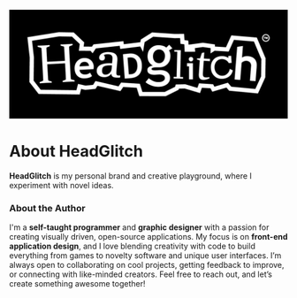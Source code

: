 ![Profile Picture](./brandkit/render/banners/HeadGlitch-Github-Banner-short(Dark).png)
# About HeadGlitch
**HeadGlitch** is my personal brand and creative playground, where I experiment with novel ideas.

### About the Author
I'm a **self-taught programmer** and **graphic designer** with a passion for creating visually driven, open-source applications. My focus is on **front-end application design**, and I love blending creativity with code to build everything from games to novelty software and unique user interfaces. I’m always open to collaborating on cool projects, getting feedback to improve, or connecting with like-minded creators. Feel free to reach out, and let’s create something awesome together!  
